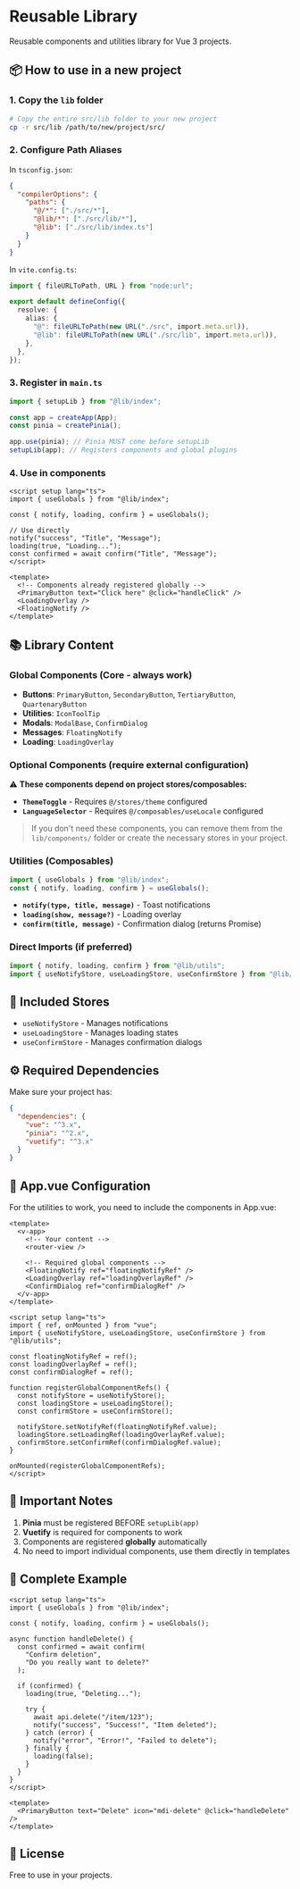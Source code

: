 # Reusable Library

Reusable components and utilities library for Vue 3 projects.

## 📦 How to use in a new project

### 1. Copy the `lib` folder

```bash
# Copy the entire src/lib folder to your new project
cp -r src/lib /path/to/new/project/src/
```

### 2. Configure Path Aliases

In `tsconfig.json`:

```json
{
  "compilerOptions": {
    "paths": {
      "@/*": ["./src/*"],
      "@lib/*": ["./src/lib/*"],
      "@lib": ["./src/lib/index.ts"]
    }
  }
}
```

In `vite.config.ts`:

```typescript
import { fileURLToPath, URL } from "node:url";

export default defineConfig({
  resolve: {
    alias: {
      "@": fileURLToPath(new URL("./src", import.meta.url)),
      "@lib": fileURLToPath(new URL("./src/lib", import.meta.url)),
    },
  },
});
```

### 3. Register in `main.ts`

```typescript
import { setupLib } from "@lib/index";

const app = createApp(App);
const pinia = createPinia();

app.use(pinia); // Pinia MUST come before setupLib
setupLib(app); // Registers components and global plugins
```

### 4. Use in components

```vue
<script setup lang="ts">
import { useGlobals } from "@lib/index";

const { notify, loading, confirm } = useGlobals();

// Use directly
notify("success", "Title", "Message");
loading(true, "Loading...");
const confirmed = await confirm("Title", "Message");
</script>

<template>
  <!-- Components already registered globally -->
  <PrimaryButton text="Click here" @click="handleClick" />
  <LoadingOverlay />
  <FloatingNotify />
</template>
```

## 📚 Library Content

### Global Components (Core - always work)

- **Buttons**: `PrimaryButton`, `SecondaryButton`, `TertiaryButton`, `QuartenaryButton`
- **Utilities**: `IconToolTip`
- **Modals**: `ModalBase`, `ConfirmDialog`
- **Messages**: `FloatingNotify`
- **Loading**: `LoadingOverlay`

### Optional Components (require external configuration)

⚠️ **These components depend on project stores/composables:**

- **`ThemeToggle`** - Requires `@/stores/theme` configured
- **`LanguageSelector`** - Requires `@/composables/useLocale` configured

> If you don't need these components, you can remove them from the `lib/components/` folder or create the necessary stores in your project.

### Utilities (Composables)

```typescript
import { useGlobals } from "@lib/index";
const { notify, loading, confirm } = useGlobals();
```

- **`notify(type, title, message)`** - Toast notifications
- **`loading(show, message?)`** - Loading overlay
- **`confirm(title, message)`** - Confirmation dialog (returns Promise<boolean>)

### Direct Imports (if preferred)

```typescript
import { notify, loading, confirm } from "@lib/utils";
import { useNotifyStore, useLoadingStore, useConfirmStore } from "@lib/utils";
```

## 🎯 Included Stores

- `useNotifyStore` - Manages notifications
- `useLoadingStore` - Manages loading states
- `useConfirmStore` - Manages confirmation dialogs

## ⚙️ Required Dependencies

Make sure your project has:

```json
{
  "dependencies": {
    "vue": "^3.x",
    "pinia": "^2.x",
    "vuetify": "^3.x"
  }
}
```

## 🔧 App.vue Configuration

For the utilities to work, you need to include the components in App.vue:

```vue
<template>
  <v-app>
    <!-- Your content -->
    <router-view />

    <!-- Required global components -->
    <FloatingNotify ref="floatingNotifyRef" />
    <LoadingOverlay ref="loadingOverlayRef" />
    <ConfirmDialog ref="confirmDialogRef" />
  </v-app>
</template>

<script setup lang="ts">
import { ref, onMounted } from "vue";
import { useNotifyStore, useLoadingStore, useConfirmStore } from "@lib/utils";

const floatingNotifyRef = ref();
const loadingOverlayRef = ref();
const confirmDialogRef = ref();

function registerGlobalComponentRefs() {
  const notifyStore = useNotifyStore();
  const loadingStore = useLoadingStore();
  const confirmStore = useConfirmStore();

  notifyStore.setNotifyRef(floatingNotifyRef.value);
  loadingStore.setLoadingRef(loadingOverlayRef.value);
  confirmStore.setConfirmRef(confirmDialogRef.value);
}

onMounted(registerGlobalComponentRefs);
</script>
```

## 📝 Important Notes

1. **Pinia** must be registered BEFORE `setupLib(app)`
2. **Vuetify** is required for components to work
3. Components are registered **globally** automatically
4. No need to import individual components, use them directly in templates

## 🚀 Complete Example

```vue
<script setup lang="ts">
import { useGlobals } from "@lib/index";

const { notify, loading, confirm } = useGlobals();

async function handleDelete() {
  const confirmed = await confirm(
    "Confirm deletion",
    "Do you really want to delete?"
  );

  if (confirmed) {
    loading(true, "Deleting...");

    try {
      await api.delete("/item/123");
      notify("success", "Success!", "Item deleted");
    } catch (error) {
      notify("error", "Error!", "Failed to delete");
    } finally {
      loading(false);
    }
  }
}
</script>

<template>
  <PrimaryButton text="Delete" icon="mdi-delete" @click="handleDelete" />
</template>
```

## 📄 License

Free to use in your projects.
